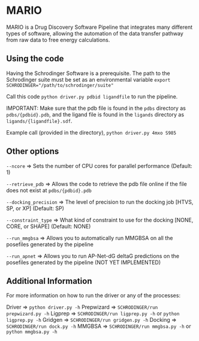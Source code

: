 # MARIO

MARIO is a Drug Discovery Software Pipeline that integrates many different types of software, allowing the automation of the data transfer pathway from raw data to free energy calculations.

## Using the code

Having the Schrodinger Software is a prerequisite. The path to the Schrodinger suite must be set as an environmental variable `export SCHRODINGER="/path/to/schrodinger/suite"`

Call this code `python driver.py pdbid ligandfile` to run the pipeline.

IMPORTANT: Make sure that the pdb file is found in the `pdbs` directory as `pdbs/{pdbid}.pdb`, and the ligand file is found in the `ligands` directory as `ligands/{ligandfile}.sdf`.

Example call (provided in the directory), `python driver.py 4mxo S985`

## Other options

`--ncore` => Sets the number of CPU cores for parallel performance (Default: 1)

`--retrieve_pdb` => Allows the code to retrieve the pdb file online if the file does not exist at `pdbs/{pdbid}.pdb`

`--docking_precision` => The level of precision to run the docking job [HTVS, SP, or XP] (Default: SP)

`--constraint_type` => What kind of constraint to use for the docking [NONE, CORE, or SHAPE] (Default: NONE)

`--run_mmgbsa` => Allows you to automatically run MMGBSA on all the posefiles generated by the pipeline

`--run_apnet` => Allows you to run AP-Net-dG deltaG predictions on the posefiles generated by the pipeline (NOT YET IMPLEMENTED)

## Additional Information

For more information on how to run the driver or any of the processes:

Driver => `python driver.py -h`
Prepwizard => `SCHRODINGER/run prepwizard.py -h`
Ligprep => `SCHRODINGER/run ligprep.py -h` or `python ligprep.py -h`
Gridgen => `SCHRODINGER/run gridgen.py -h`
Docking => `SCHRODINGER/run dock.py -h`
MMGBSA => `SCHRODINGER/run mmgbsa.py -h` or `python mmgbsa.py -h`